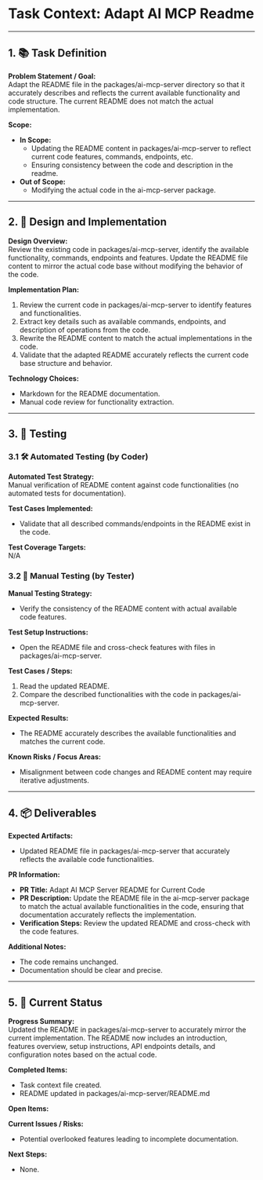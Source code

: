 # Task Context: Adapt AI MCP Readme

---

## 1. 📚 Task Definition

**Problem Statement / Goal:**  
Adapt the README file in the packages/ai-mcp-server directory so that it accurately describes and reflects the current available functionality and code structure. The current README does not match the actual implementation.

**Scope:**  
- **In Scope:**  
  - Updating the README content in packages/ai-mcp-server to reflect current code features, commands, endpoints, etc.
  - Ensuring consistency between the code and description in the readme.
- **Out of Scope:**  
  - Modifying the actual code in the ai-mcp-server package.

---

## 2. 🧠 Design and Implementation

**Design Overview:**  
Review the existing code in packages/ai-mcp-server, identify the available functionality, commands, endpoints and features. Update the README file content to mirror the actual code base without modifying the behavior of the code.

**Implementation Plan:**  
1. Review the current code in packages/ai-mcp-server to identify features and functionalities.  
2. Extract key details such as available commands, endpoints, and description of operations from the code.  
3. Rewrite the README content to match the actual implementations in the code.  
4. Validate that the adapted README accurately reflects the current code base structure and behavior.

**Technology Choices:**  
- Markdown for the README documentation.
- Manual code review for functionality extraction.

---

## 3. 🧪 Testing

### 3.1 🛠️ Automated Testing (by Coder)

**Automated Test Strategy:**  
Manual verification of README content against code functionalities (no automated tests for documentation).

**Test Cases Implemented:**  
- Validate that all described commands/endpoints in the README exist in the code.

**Test Coverage Targets:**  
N/A

### 3.2 🎯 Manual Testing (by Tester)

**Manual Testing Strategy:**  
- Verify the consistency of the README content with actual available code features.

**Test Setup Instructions:**  
- Open the README file and cross-check features with files in packages/ai-mcp-server.

**Test Cases / Steps:**  
1. Read the updated README.  
2. Compare the described functionalities with the code in packages/ai-mcp-server.

**Expected Results:**  
- The README accurately describes the available functionalities and matches the current code.

**Known Risks / Focus Areas:**  
- Misalignment between code changes and README content may require iterative adjustments.

---

## 4. 📦 Deliverables

**Expected Artifacts:**  
- Updated README file in packages/ai-mcp-server that accurately reflects the available code functionalities.

**PR Information:**  
- **PR Title:** Adapt AI MCP Server README for Current Code
- **PR Description:** Update the README file in the ai-mcp-server package to match the actual available functionalities in the code, ensuring that documentation accurately reflects the implementation.
- **Verification Steps:** Review the updated README and cross-check with the code features.

**Additional Notes:**  
- The code remains unchanged.  
- Documentation should be clear and precise.

---

## 5. 🔄 Current Status

**Progress Summary:**  
Updated the README in packages/ai-mcp-server to accurately mirror the current implementation. The README now includes an introduction, features overview, setup instructions, API endpoints details, and configuration notes based on the actual code.

**Completed Items:**  
- Task context file created.
- README updated in packages/ai-mcp-server/README.md

**Open Items:**  

**Current Issues / Risks:**  
- Potential overlooked features leading to incomplete documentation.

**Next Steps:**  
- None.
